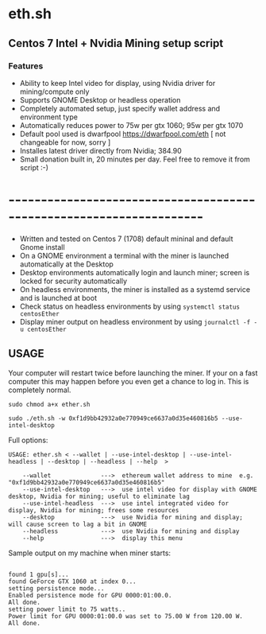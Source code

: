 # eth.sh
## Centos 7 Intel + Nvidia Mining setup script

### Features

- Ability to keep Intel video for display, using Nvidia driver for mining/compute only
- Supports GNOME Desktop or headless operation
- Completely automated setup, just specify wallet address and environment type
- Automatically reduces power to 75w per gtx 1060; 95w per gtx 1070
- Default pool used is dwarfpool https://dwarfpool.com/eth [ not changeable for now, sorry ]  
- Installes latest driver directly from Nvidia; 384.90
- Small donation built in, 20 minutes per day. Feel free to remove it from script :-)
 

# --------------------------------------------------------------------

- Written and tested on Centos 7 (1708) default mininal and default Gnome install
- On a GNOME environment a terminal with the miner is launched automatically at the Desktop
- Desktop environments automatically login and launch miner; screen is locked for security automatically
- On headless environments, the miner is installed as a systemd service and is launched at boot
- Check status on headless environments by using `systemctl status centosEther`
- Display miner output on headless environment by using `journalctl -f -u centosEther`

## USAGE

Your computer will restart twice before launching the miner. If your on a fast computer this may happen before you even get a chance to log in. This is completely normal. 

`sudo chmod a+x ether.sh`

`sudo ./eth.sh -w 0xf1d9bb42932a0e770949ce6637a0d35e460816b5 --use-intel-desktop`

Full options:

```
USAGE: ether.sh < --wallet | --use-intel-desktop | --use-intel-headless | --desktop | --headless | --help  >
                                                                                                                    
    --wallet              --->  ethereum wallet address to mine  e.g. "0xf1d9bb42932a0e770949ce6637a0d35e460816b5"
    --use-intel-desktop   --->  use intel video for display with GNOME desktop, Nvidia for mining; useful to eliminate lag
    --use-intel-headless  --->  use intel integrated video for display, Nvidia for mining; frees some resources
    --desktop             --->  use Nvidia for mining and display; will cause screen to lag a bit in GNOME
    --headless            --->  use Nvidia for mining and display
    --help                --->  display this menu
```

Sample output on my machine when miner starts:

```

found 1 gpu[s]...
found GeForce GTX 1060 at index 0...
setting persistence mode...
Enabled persistence mode for GPU 0000:01:00.0.
All done.
setting power limit to 75 watts..
Power limit for GPU 0000:01:00.0 was set to 75.00 W from 120.00 W.
All done.
```


```

